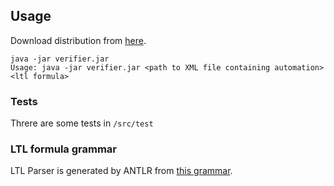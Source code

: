 ## Usage
Download distribution from [here](https://github.com/KirillTim/verifier/releases/tag/v1).

```
java -jar verifier.jar
Usage: java -jar verifier.jar <path to XML file containing automation> <ltl formula>
```

### Tests
Threre are some tests in `/src/test`

### LTL formula grammar
LTL Parser is generated by ANTLR from [this grammar](https://github.com/KirillTim/verifier/blob/master/src/main/antlr/LTLFormula.g4).